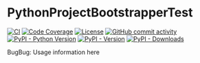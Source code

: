 # PythonProjectBootstrapperTest

[![CI](https://github.com/gt-sse-center/PythonProjectBootstrapperTest/actions/workflows/standard.yaml/badge.svg?event=push)](https://github.com/gt-sse-center/PythonProjectBootstrapperTest/actions/workflows/standard.yaml)
[![Code Coverage](https://img.shields.io/endpoint?url=https://gist.githubusercontent.com/gt-sse-center/2f9d770d13e3a148424f374f74d41f4b/raw/PythonProjectBootstrapperTest_coverage.json)](https://github.com/gt-sse-center/PythonProjectBootstrapperTest/actions)
[![License](https://img.shields.io/github/license/gt-sse-center/PythonProjectBootstrapperTest?color=dark-green)](https://github.com/gt-sse-center/PythonProjectBootstrapperTest/blob/master/LICENSE.txt)
[![GitHub commit activity](https://img.shields.io/github/commit-activity/y/gt-sse-center/PythonProjectBootstrapperTest?color=dark-green)](https://github.com/gt-sse-center/PythonProjectBootstrapperTest/commits/main/)
[![PyPI - Python Version](https://img.shields.io/pypi/pyversions/PythonProjectBootstrapperTest?color=dark-green)](https://pypi.org/project/pythonprojectbootstrappertest/)
[![PyPI - Version](https://img.shields.io/pypi/v/PythonProjectBootstrapperTest?color=dark-green)](https://pypi.org/project/pythonprojectbootstrappertest/)
[![PyPI - Downloads](https://img.shields.io/pypi/dm/PythonProjectBootstrapperTest)](https://pypistats.org/packages/pythonprojectbootstrappertest)

BugBug: Usage information here
